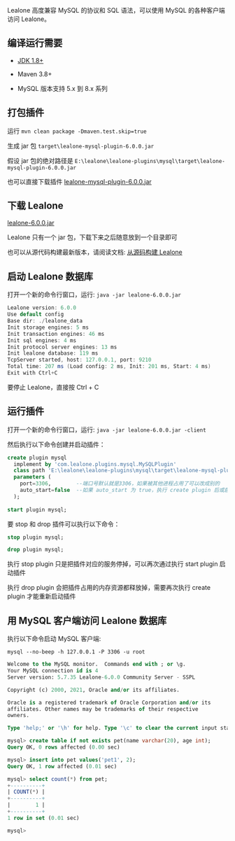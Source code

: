Lealone 高度兼容 MySQL 的协议和 SQL 语法，可以使用 MySQL 的各种客户端访问 Lealone。


## 编译运行需要

* [JDK 1.8+](https://www.oracle.com/java/technologies/downloads/)

* Maven 3.8+

* MySQL 版本支持 5.x 到 8.x 系列


## 打包插件

运行 `mvn clean package -Dmaven.test.skip=true`

生成 jar 包 `target\lealone-mysql-plugin-6.0.0.jar`

假设 jar 包的绝对路径是 `E:\lealone\lealone-plugins\mysql\target\lealone-mysql-plugin-6.0.0.jar`

也可以直接下载插件 [lealone-mysql-plugin-6.0.0.jar](https://github.com/lealone-plugins/.github/releases/download/lealone-plugins-6.0.0/lealone-mysql-plugin-6.0.0.jar)


## 下载 Lealone

[lealone-6.0.0.jar](https://github.com/lealone/Lealone/releases/download/lealone-6.0.0/lealone-6.0.0.jar)

Lealone 只有一个 jar 包，下载下来之后随意放到一个目录即可

也可以从源代码构建最新版本，请阅读文档: [从源码构建 Lealone](https://github.com/lealone/Lealone-Docs/blob/master/%E5%BA%94%E7%94%A8%E6%96%87%E6%A1%A3/%E4%BB%8E%E6%BA%90%E7%A0%81%E6%9E%84%E5%BB%BALealone.md)


## 启动 Lealone 数据库

打开一个新的命令行窗口，运行: `java -jar lealone-6.0.0.jar`

```java
Lealone version: 6.0.0
Use default config
Base dir: ./lealone_data
Init storage engines: 5 ms
Init transaction engines: 46 ms
Init sql engines: 4 ms
Init protocol server engines: 13 ms
Init lealone database: 119 ms
TcpServer started, host: 127.0.0.1, port: 9210
Total time: 207 ms (Load config: 2 ms, Init: 201 ms, Start: 4 ms)
Exit with Ctrl+C
```

要停止 Lealone，直接按 Ctrl + C


## 运行插件

打开一个新的命令行窗口，运行: `java -jar lealone-6.0.0.jar -client`

然后执行以下命令创建并启动插件：

```sql
create plugin mysql
  implement by 'com.lealone.plugins.mysql.MySQLPlugin' 
  class path 'E:\lealone\lealone-plugins\mysql\target\lealone-mysql-plugin-6.0.0.jar'
  parameters (
    port=3306,        --端口号默认就是3306，如果被其他进程占用了可以改成别的
    auto_start=false  --如果 auto_start 为 true，执行 create plugin 后或启动数据库时都会自动启动插件
  );
 
start plugin mysql;
```

要 stop 和 drop 插件可以执行以下命令：

```sql
stop plugin mysql;

drop plugin mysql;
```

执行 stop plugin 只是把插件对应的服务停掉，可以再次通过执行 start plugin 启动插件

执行 drop plugin 会把插件占用的内存资源都释放掉，需要再次执行 create plugin 才能重新启动插件


## 用 MySQL 客户端访问 Lealone 数据库

执行以下命令启动 MySQL 客户端:

`mysql --no-beep -h 127.0.0.1 -P 3306 -u root`

```sql
Welcome to the MySQL monitor.  Commands end with ; or \g.
Your MySQL connection id is 4
Server version: 5.7.35 Lealone-6.0.0 Community Server - SSPL

Copyright (c) 2000, 2021, Oracle and/or its affiliates.

Oracle is a registered trademark of Oracle Corporation and/or its
affiliates. Other names may be trademarks of their respective
owners.

Type 'help;' or '\h' for help. Type '\c' to clear the current input statement.

mysql> create table if not exists pet(name varchar(20), age int);
Query OK, 0 rows affected (0.00 sec)

mysql> insert into pet values('pet1', 2);
Query OK, 1 row affected (0.01 sec)

mysql> select count(*) from pet;
+----------+
| COUNT(*) |
+----------+
|        1 |
+----------+
1 row in set (0.01 sec)

mysql>
```

